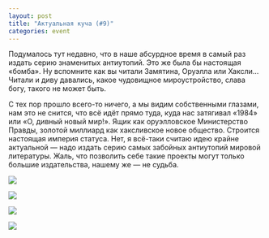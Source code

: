```yaml
---
layout: post
title: "Актуальная куча (#9)"
categories: event
---
```

Подумалось тут недавно, что в наше абсурдное время в самый раз издать серию знаменитых антиутопий. Это же была бы настоящая «бомба». Ну вспомните как вы читали Замятина, Оруэлла или Хаксли… Читали и диву давались, какое чудовищное мироустройство, слава богу, такого не может быть.

С тех пор прошло всего-то ничего, а мы видим собственными глазами, нам это не снится, что всё идёт прямо туда, куда нас затягивал «1984» или «О, дивный новый мир!». Ящик как оруэлловское Министерство Правды, золотой миллиард как хаксливское новое общество. Строится настоящая империя статуса. Нет, я всё-таки считаю идею крайне актуальной — надо издать серию самых забойных антиутопий мировой литературы. Жаль, что позволить себе такие проекты могут только большие издательства, нашему же — не судьба.

![](https://pics.livejournal.com/quillcraft/pic/001g4ht9)

![](https://pics.livejournal.com/quillcraft/pic/001g55by)

![](https://pics.livejournal.com/quillcraft/pic/001g6g2d)

![](https://pics.livejournal.com/quillcraft/pic/001g7k82)